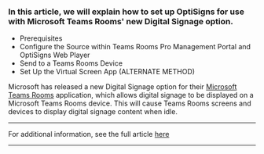 ### In this article, we will explain how to set up OptiSigns for use with Microsoft Teams Rooms' new Digital Signage option.

  * Prerequisites
  * Configure the Source within Teams Rooms Pro Management Portal and OptiSigns Web Player
  * Send to a Teams Rooms Device
  * Set Up the Virtual Screen App (ALTERNATE METHOD)



Microsoft has released a new Digital Signage option for their [Microsoft Teams Rooms](https://www.microsoft.com/en-us/microsoft-teams/microsoft-teams-rooms) application, which allows digital signage to be displayed on a Microsoft Teams Rooms device. This will cause Teams Rooms screens and devices to display digital signage content when idle.



* * *

For additional information, see the full article [here](https://support.optisigns.com/hc/en-us/articles/36911639377683)

---
